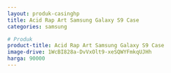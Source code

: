 ```yaml
---
layout: produk-casinghp
title: Acid Rap Art Samsung Galaxy S9 Case
categories: samsung

# Produk
product-title: Acid Rap Art Samsung Galaxy S9 Case
image-drive: 1WcBI828a-DvVxOlt9-xeSQWYFmkqUJHh
harga: 90000
---
```

